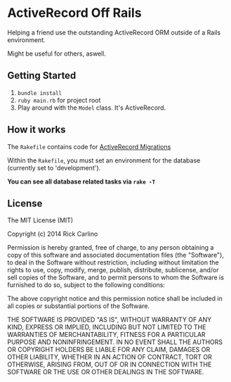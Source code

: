 ActiveRecord Off Rails
======================

Helping a friend use the outstanding ActiveRecord ORM outside of a Rails environment.

Might be useful for others, aswell.

Getting Started
---------------

 1. `bundle install`
 2. `ruby main.rb` for project root
 3. Play around with the `Model` class. It's ActiveRecord.
 

How it works
------------

The `Rakefile` contains code for [ActiveRecord Migrations](https://github.com/rosenfeld/active_record_migrations)

Within the `Rakefile`, you must set an environment for the database (currently set to 'development').

**You can see all database related tasks via `rake -T`**

License
-------

The MIT License (MIT)

Copyright (c) 2014 Rick Carlino

Permission is hereby granted, free of charge, to any person obtaining a copy
of this software and associated documentation files (the "Software"), to deal
in the Software without restriction, including without limitation the rights
to use, copy, modify, merge, publish, distribute, sublicense, and/or sell
copies of the Software, and to permit persons to whom the Software is
furnished to do so, subject to the following conditions:

The above copyright notice and this permission notice shall be included in
all copies or substantial portions of the Software.

THE SOFTWARE IS PROVIDED "AS IS", WITHOUT WARRANTY OF ANY KIND, EXPRESS OR
IMPLIED, INCLUDING BUT NOT LIMITED TO THE WARRANTIES OF MERCHANTABILITY,
FITNESS FOR A PARTICULAR PURPOSE AND NONINFRINGEMENT. IN NO EVENT SHALL THE
AUTHORS OR COPYRIGHT HOLDERS BE LIABLE FOR ANY CLAIM, DAMAGES OR OTHER
LIABILITY, WHETHER IN AN ACTION OF CONTRACT, TORT OR OTHERWISE, ARISING FROM,
OUT OF OR IN CONNECTION WITH THE SOFTWARE OR THE USE OR OTHER DEALINGS IN
THE SOFTWARE.